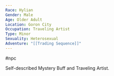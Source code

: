 ```yaml
---
Race: Hylian
Gender: Male
Age: Older Adult
Location: Goron City
Occupation: Traveling Artist
Type: Minor
Sexuality: Heterosexual
Adventure: "[[Trading Sequence]]"
---
```

#npc 

Self-described Mystery Buff and Traveling Artist.
